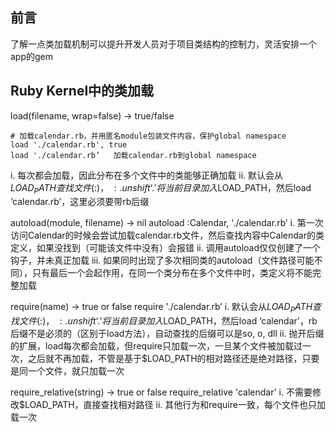 ## 前言

了解一点类加载机制可以提升开发人员对于项目类结构的控制力，灵活安排一个app的gem

## Ruby Kernel中的类加载

load(filename, wrap=false) → true/false

```
# 加载calendar.rb，并用匿名module包装文件内容，保护global namespace
load './calendar.rb', true
load './calendar.rb’   加载calendar.rb到global namespace
```

i. 每次都会加载，因此分布在多个文件中的类能够正确加载
ii. 默认会从$LOAD_PATH查找文件($:)， $:.unshift ‘.'将当前目录加入$LOAD_PATH，然后load ‘calendar.rb’，这里必须要带rb后缀

autoload(module, filename) → nil
autoload :Calendar, './calendar.rb’
i. 第一次访问Calendar的时候会尝试加载calendar.rb文件，然后查找内容中Calendar的类定义，如果没找到（可能该文件中没有）会报错
ii. 调用autoload仅仅创建了一个钩子，并未真正加载
iii. 如果同时出现了多次相同类的autoload（文件路径可能不同），只有最后一个会起作用，在同一个类分布在多个文件中时，类定义将不能完整加载

require(name) → true or false
require './calendar.rb’
i. 默认会从$LOAD_PATH查找文件($:)， $:.unshift ‘.'将当前目录加入$LOAD_PATH，然后load ‘calendar’，rb后缀不是必须的（区别于load方法），自动查找的后缀可以是so, o, dll
ii. 抛开后缀的扩展，load每次都会加载，但require只加载一次，一旦某个文件被加载过一次，之后就不再加载，不管是基于$LOAD_PATH的相对路径还是绝对路径，只要是同一个文件，就只加载一次

require_relative(string) → true or false
require_relative 'calendar'
i. 不需要修改$LOAD_PATH，直接查找相对路径
ii. 其他行为和require一致，每个文件也只加载一次